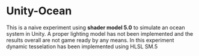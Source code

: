 # Unity-Ocean

This is a naive experiment using **shader model 5.0** to simulate an ocean system in Unity. A proper lighting model has not been implemented and the results overall are not game ready by any means. In this experiment dynamic tesselation has been implemented using HLSL SM.5
